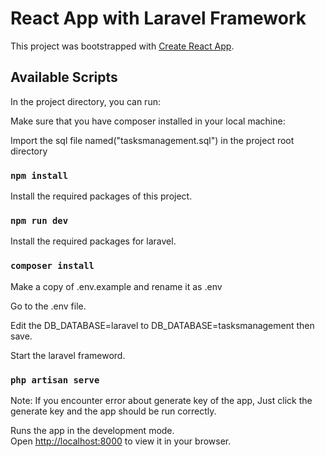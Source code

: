 # React App with Laravel Framework

This project was bootstrapped with [Create React App](https://github.com/facebook/create-react-app).

## Available Scripts

In the project directory, you can run:

Make sure that you have composer installed in your local machine:

Import the sql file named("tasksmanagement.sql") in the project root directory

### `npm install`

Install the required packages of this project.

### `npm run dev`

Install the required packages for laravel.

### `composer install`

Make a copy of .env.example and rename it as .env

Go to the .env file.

Edit the DB_DATABASE=laravel to DB_DATABASE=tasksmanagement then save.

Start the laravel frameword.

### `php artisan serve`

Note: If you encounter error about generate key of the app, Just click the generate key and the app should be run correctly.

Runs the app in the development mode.\
Open [http://localhost:8000](http://localhost:8000) to view it in your browser.
